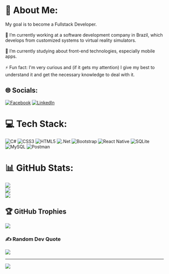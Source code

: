 # 💫 About Me:
My goal is to become a Fullstack Developer.<br><br>🔭 I’m currently working at a software development company in Brazil, which develops from customized systems to virtual reality simulators.<br><br>🌱 I’m currently studying about front-end technologies, especially mobile apps.<br><br>⚡ Fun fact: I'm very curious  and (if it gets my attention) I give my best to understand it and get the necessary knowledge to deal with it.


## 🌐 Socials:
[![Facebook](https://img.shields.io/badge/Facebook-%231877F2.svg?logo=Facebook&logoColor=white)](https://www.facebook.com/brunohmsato) [![LinkedIn](https://img.shields.io/badge/LinkedIn-%230077B5.svg?logo=linkedin&logoColor=white)](https://www.linkedin.com/in/brunohmsato/) 

# 💻 Tech Stack:
![C#](https://img.shields.io/badge/c%23-%23239120.svg?style=plastic&logo=c-sharp&logoColor=white) ![CSS3](https://img.shields.io/badge/css3-%231572B6.svg?style=plastic&logo=css3&logoColor=white) ![HTML5](https://img.shields.io/badge/html5-%23E34F26.svg?style=plastic&logo=html5&logoColor=white) ![.Net](https://img.shields.io/badge/.NET-5C2D91?style=plastic&logo=.net&logoColor=white) ![Bootstrap](https://img.shields.io/badge/bootstrap-%23563D7C.svg?style=plastic&logo=bootstrap&logoColor=white) ![React Native](https://img.shields.io/badge/react_native-%2320232a.svg?style=plastic&logo=react&logoColor=%2361DAFB) ![SQLite](https://img.shields.io/badge/sqlite-%2307405e.svg?style=plastic&logo=sqlite&logoColor=white) ![MySQL](https://img.shields.io/badge/mysql-%2300f.svg?style=plastic&logo=mysql&logoColor=white) ![Postman](https://img.shields.io/badge/Postman-FF6C37?style=plastic&logo=postman&logoColor=white)
# 📊 GitHub Stats:
![](https://github-readme-stats.vercel.app/api?username=brunohmsato&theme=dracula&hide_border=false&include_all_commits=true&count_private=true)<br/>
![](https://github-readme-streak-stats.herokuapp.com/?user=brunohmsato&theme=dracula&hide_border=false)<br/>
![](https://github-readme-stats.vercel.app/api/top-langs/?username=brunohmsato&theme=dracula&hide_border=false&include_all_commits=true&count_private=true&layout=compact)

## 🏆 GitHub Trophies
![](https://github-profile-trophy.vercel.app/?username=brunohmsato&theme=dracula&no-frame=false&no-bg=true&margin-w=4)

### ✍️ Random Dev Quote
![](https://quotes-github-readme.vercel.app/api?type=horizontal&theme=radical)

---
[![](https://visitcount.itsvg.in/api?id=brunohmsato&icon=0&color=6)](https://visitcount.itsvg.in)

<!-- Proudly created with GPRM ( https://gprm.itsvg.in ) -->
